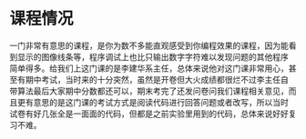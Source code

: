 # 课程情况
一门非常有意思的课程，是你为数不多能直观感受到你编程效果的课程，因为能看到显示的图像线条等，程序调试上也比只输出数字字符难以发现问题的其他程序
简单得多。给我们上这门课的是李建华系主任，总体来说他对这门课非常用心，甚至有期中考试，当时来的十分突然，虽然是开卷但大火成绩都很烂不过李主任自
带算法最后大家期中分数都还可以，期末考完了还发问卷问我们课程相关意见，而且更有意思的是这门课的考试方式是阅读代码进行回答问题或者改写，所以当时
试卷有好几张全是一面面的代码，但都是之前实验里用到的代码，总体来说好好复习不难。
